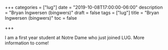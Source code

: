 +++
categories = ["lug"]
date = "2019-10-08T17:00:00-06:00"
description = "Bryan Ingwersen (bingwers)"
draft = false
tags = ["lug"]
title = "Bryan Ingwersen (bingwers)"
toc = false

+++

I am a first year student at Notre Dame who just joined LUG. More information to come!
